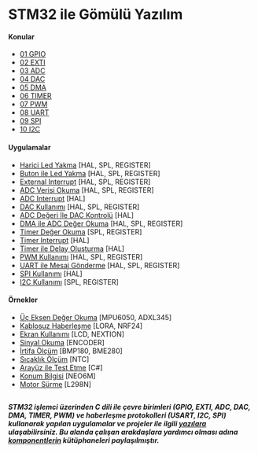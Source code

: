 # STM32 ile Gömülü Yazılım

#### Konular
  - [01 GPIO](https://github.com/cengizhantopcu53/stm32_ile_gomulu_yazilim/blob/main/Konular/01%20GPIO.pdf)
  - [02 EXTI](https://github.com/cengizhantopcu53/stm32_ile_gomulu_yazilim/blob/main/Konular/02%20EXTI.pdf)
  - [03 ADC](https://github.com/cengizhantopcu53/stm32_ile_gomulu_yazilim/blob/main/Konular/03%20ADC.pdf)
  - [04 DAC](https://github.com/cengizhantopcu53/stm32_ile_gomulu_yazilim/blob/main/Konular/04%20DAC.pdf)
  - [05 DMA](https://github.com/cengizhantopcu53/stm32_ile_gomulu_yazilim/blob/main/Konular/05%20DMA.pdf)
  - [06 TIMER](https://github.com/cengizhantopcu53/stm32_ile_gomulu_yazilim/blob/main/Konular/06%20TIMER.pdf)
  - [07 PWM](https://github.com/cengizhantopcu53/stm32_ile_gomulu_yazilim/blob/main/Konular/07%20PWM.pdf)
  - [08 UART](https://github.com/cengizhantopcu53/stm32_ile_gomulu_yazilim/blob/main/Konular/08%20UART.pdf)
  - [09 SPI](https://github.com/cengizhantopcu53/stm32_ile_gomulu_yazilim/blob/main/Konular/09%20SPI.pdf)
  - [10 I2C](https://github.com/cengizhantopcu53/stm32_ile_gomulu_yazilim/blob/main/Konular/10%20I2C.pdf)

#### Uygulamalar
  - [Harici Led Yakma](https://github.com/cengizhantopcu53/stm32_ile_gomulu_yazilim/tree/main/Uygulamalar/Harici%20Led%20Yakma) [HAL, SPL, REGISTER]
  - [Buton ile Led Yakma](https://github.com/cengizhantopcu53/stm32_ile_gomulu_yazilim/tree/main/Uygulamalar/Buton%20ile%20Led%20Yakma) [HAL, SPL, REGISTER]
  - [External Interrupt](https://github.com/cengizhantopcu53/stm32_ile_gomulu_yazilim/tree/main/Uygulamalar/External%20Interrupt) [HAL, SPL, REGISTER]
  - [ADC Verisi Okuma](https://github.com/cengizhantopcu53/stm32_ile_gomulu_yazilim/tree/main/Uygulamalar/ADC%20Verisi%20Okuma) [HAL, SPL, REGISTER]
  - [ADC Interrupt](https://github.com/cengizhantopcu53/stm32_ile_gomulu_yazilim/tree/main/Uygulamalar/ADC%20Interrupt/adc_interrupt.hal) [HAL]
  - [DAC Kullanımı](https://github.com/cengizhantopcu53/stm32_ile_gomulu_yazilim/tree/main/Uygulamalar/DAC%20Kullanimi) [HAL, SPL, REGISTER]
  - [ADC Değeri İle DAC Kontrolü](https://github.com/cengizhantopcu53/stm32_ile_gomulu_yazilim/tree/main/Uygulamalar/ADC%20Degeri%20%C4%B0le%20DAC%20Kontrolu) [HAL]
  - [DMA ile ADC Değer Okuma](https://github.com/cengizhantopcu53/stm32_ile_gomulu_yazilim/tree/main/Uygulamalar/DMA%20ile%20ADC%20Deger%20Okuma) [HAL, SPL, REGISTER]
  - [Timer Değer Okuma](https://github.com/cengizhantopcu53/stm32_ile_gomulu_yazilim/tree/main/Uygulamalar/Timer%20Deger%20Okuma) [SPL, REGISTER]
  - [Timer Interrupt](https://github.com/cengizhantopcu53/stm32_ile_gomulu_yazilim/tree/main/Uygulamalar/Timer%20Interrupt) [HAL]
  - [Timer ile Delay Oluşturma](https://github.com/cengizhantopcu53/stm32_ile_gomulu_yazilim/tree/main/Uygulamalar/Timer%20ile%20Delay%20Olusturma) [HAL]
  - [PWM Kullanımı](https://github.com/cengizhantopcu53/stm32_ile_gomulu_yazilim/tree/main/Uygulamalar/PWM%20Kullanimi) [HAL, SPL, REGISTER]
  - [UART ile Mesaj Gönderme](https://github.com/cengizhantopcu53/stm32_ile_gomulu_yazilim/tree/main/Uygulamalar/UART%20ile%20Mesaj%20Gonderme) [HAL, SPL, REGISTER]
  - [SPI Kullanımı](https://github.com/cengizhantopcu53/stm32_ile_gomulu_yazilim/tree/main/Uygulamalar/SPI%20Kullanimi) [HAL]
  - [I2C Kullanımı](https://github.com/cengizhantopcu53/stm32_ile_gomulu_yazilim/tree/main/Uygulamalar/I2C%20Kullanimi) [SPL, REGISTER]
  
#### Örnekler
  - [Üç Eksen Değer Okuma](https://github.com/cengizhantopcu53/stm32_ile_gomulu_yazilim/tree/main/Ornekler/Uc%20Eksen%20Deger%20Okuma) [MPU6050, ADXL345]
  - [Kablosuz Haberleşme](https://github.com/cengizhantopcu53/stm32_ile_gomulu_yazilim/tree/main/Ornekler/Kablosuz%20Haberlesme) [LORA, NRF24]
  - [Ekran Kullanımı](https://github.com/cengizhantopcu53/stm32_ile_gomulu_yazilim/tree/main/Ornekler/Ekran%20Kullanimi) [LCD, NEXTION]
  - [Sinyal Okuma](https://github.com/cengizhantopcu53/stm32_ile_gomulu_yazilim/tree/main/Ornekler/Sinyal%20Okuma) [ENCODER]
  - [İrtifa Ölçüm](https://github.com/cengizhantopcu53/stm32_ile_gomulu_yazilim/tree/main/Ornekler/Irtifa%20Olcum) [BMP180, BME280]
  - [Sıcaklık Ölçüm](https://github.com/cengizhantopcu53/stm32_ile_gomulu_yazilim/tree/main/Ornekler/Sicaklik%20Olcum) [NTC]
  - [Arayüz ile Test Etme](https://github.com/cengizhantopcu53/stm32_ile_gomulu_yazilim/tree/main/Ornekler/Arayuz%20ile%20Test%20Etme) [C#]
  - [Konum Bilgisi](https://github.com/cengizhantopcu53/stm32_ile_gomulu_yazilim/tree/main/Ornekler/Konum%20Bilgisi) [NEO6M]
  - [Motor Sürme](https://github.com/cengizhantopcu53/stm32_ile_gomulu_yazilim/tree/main/Ornekler/Motor%20Surme) [L298N]

##
***STM32 işlemci üzerinden C dili ile çevre birimleri (GPIO, EXTI, ADC, DAC, DMA, TIMER, PWM) ve haberleşme protokolleri (USART, I2C, SPI) kullanarak yapılan uygulamalar ve projeler ile ilgili [yazılara](https://github.com/cengizhantopcu53/stm32_ile_gomulu_yazilim/blob/main/stm32_ile_gomulu_yazilim.pdf) ulaşabilirsiniz. Bu alanda çalışan arakdaşlara yardımcı olması adına [komponentlerin](https://github.com/atalayroket/atalay_gomuluyazilim) kütüphaneleri paylaşılmıştır.***
##

